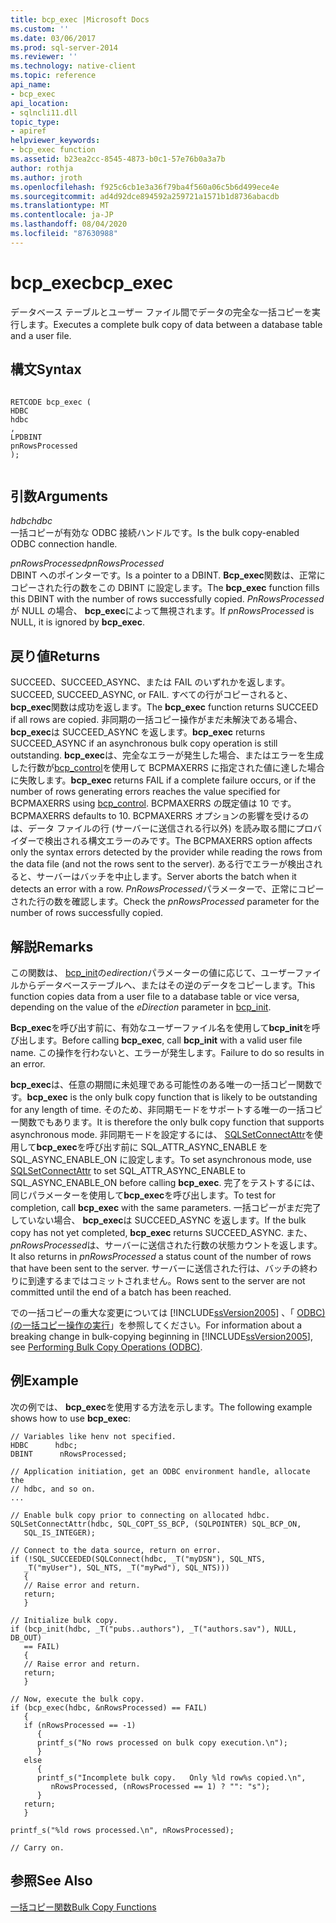 ```yaml
---
title: bcp_exec |Microsoft Docs
ms.custom: ''
ms.date: 03/06/2017
ms.prod: sql-server-2014
ms.reviewer: ''
ms.technology: native-client
ms.topic: reference
api_name:
- bcp_exec
api_location:
- sqlncli11.dll
topic_type:
- apiref
helpviewer_keywords:
- bcp_exec function
ms.assetid: b23ea2cc-8545-4873-b0c1-57e76b0a3a7b
author: rothja
ms.author: jroth
ms.openlocfilehash: f925c6cb1e3a36f79ba4f560a06c5b6d499ece4e
ms.sourcegitcommit: ad4d92dce894592a259721a1571b1d8736abacdb
ms.translationtype: MT
ms.contentlocale: ja-JP
ms.lasthandoff: 08/04/2020
ms.locfileid: "87630988"
---
```

# <a name="bcp_exec"></a><span data-ttu-id="92bea-102">bcp_exec</span><span class="sxs-lookup"><span data-stu-id="92bea-102">bcp_exec</span></span>
  <span data-ttu-id="92bea-103">データベース テーブルとユーザー ファイル間でデータの完全な一括コピーを実行します。</span><span class="sxs-lookup"><span data-stu-id="92bea-103">Executes a complete bulk copy of data between a database table and a user file.</span></span>  
  
## <a name="syntax"></a><span data-ttu-id="92bea-104">構文</span><span class="sxs-lookup"><span data-stu-id="92bea-104">Syntax</span></span>  
  
```  
  
RETCODE bcp_exec (  
HDBC   
hdbc  
,  
LPDBINT   
pnRowsProcessed  
);  
  
```  
  
## <a name="arguments"></a><span data-ttu-id="92bea-105">引数</span><span class="sxs-lookup"><span data-stu-id="92bea-105">Arguments</span></span>  
 <span data-ttu-id="92bea-106">*hdbc*</span><span class="sxs-lookup"><span data-stu-id="92bea-106">*hdbc*</span></span>  
 <span data-ttu-id="92bea-107">一括コピーが有効な ODBC 接続ハンドルです。</span><span class="sxs-lookup"><span data-stu-id="92bea-107">Is the bulk copy-enabled ODBC connection handle.</span></span>  
  
 <span data-ttu-id="92bea-108">*pnRowsProcessed*</span><span class="sxs-lookup"><span data-stu-id="92bea-108">*pnRowsProcessed*</span></span>  
 <span data-ttu-id="92bea-109">DBINT へのポインターです。</span><span class="sxs-lookup"><span data-stu-id="92bea-109">Is a pointer to a DBINT.</span></span> <span data-ttu-id="92bea-110">**Bcp_exec**関数は、正常にコピーされた行の数をこの DBINT に設定します。</span><span class="sxs-lookup"><span data-stu-id="92bea-110">The **bcp_exec** function fills this DBINT with the number of rows successfully copied.</span></span> <span data-ttu-id="92bea-111">*PnRowsProcessed*が NULL の場合、 **bcp_exec**によって無視されます。</span><span class="sxs-lookup"><span data-stu-id="92bea-111">If *pnRowsProcessed* is NULL, it is ignored by **bcp_exec**.</span></span>  
  
## <a name="returns"></a><span data-ttu-id="92bea-112">戻り値</span><span class="sxs-lookup"><span data-stu-id="92bea-112">Returns</span></span>  
 <span data-ttu-id="92bea-113">SUCCEED、SUCCEED_ASYNC、または FAIL のいずれかを返します。</span><span class="sxs-lookup"><span data-stu-id="92bea-113">SUCCEED, SUCCEED_ASYNC, or FAIL.</span></span> <span data-ttu-id="92bea-114">すべての行がコピーされると、 **bcp_exec**関数は成功を返します。</span><span class="sxs-lookup"><span data-stu-id="92bea-114">The **bcp_exec** function returns SUCCEED if all rows are copied.</span></span> <span data-ttu-id="92bea-115">非同期の一括コピー操作がまだ未解決である場合、 **bcp_exec**は SUCCEED_ASYNC を返します。</span><span class="sxs-lookup"><span data-stu-id="92bea-115">**bcp_exec** returns SUCCEED_ASYNC if an asynchronous bulk copy operation is still outstanding.</span></span> <span data-ttu-id="92bea-116">**bcp_exec**は、完全なエラーが発生した場合、またはエラーを生成した行数が[bcp_control](bcp-control.md)を使用して BCPMAXERRS に指定された値に達した場合に失敗します。</span><span class="sxs-lookup"><span data-stu-id="92bea-116">**bcp_exec** returns FAIL if a complete failure occurs, or if the number of rows generating errors reaches the value specified for BCPMAXERRS using [bcp_control](bcp-control.md).</span></span> <span data-ttu-id="92bea-117">BCPMAXERRS の既定値は 10 です。</span><span class="sxs-lookup"><span data-stu-id="92bea-117">BCPMAXERRS defaults to 10.</span></span> <span data-ttu-id="92bea-118">BCPMAXERRS オプションの影響を受けるのは、データ ファイルの行 (サーバーに送信される行以外) を読み取る間にプロバイダーで検出される構文エラーのみです。</span><span class="sxs-lookup"><span data-stu-id="92bea-118">The BCPMAXERRS option affects only the syntax errors detected by the provider while reading the rows from the data file (and not the rows sent to the server).</span></span> <span data-ttu-id="92bea-119">ある行でエラーが検出されると、サーバーはバッチを中止します。</span><span class="sxs-lookup"><span data-stu-id="92bea-119">Server aborts the batch when it detects an error with a row.</span></span> <span data-ttu-id="92bea-120">*PnRowsProcessed*パラメーターで、正常にコピーされた行の数を確認します。</span><span class="sxs-lookup"><span data-stu-id="92bea-120">Check the *pnRowsProcessed* parameter for the number of rows successfully copied.</span></span>  
  
## <a name="remarks"></a><span data-ttu-id="92bea-121">解説</span><span class="sxs-lookup"><span data-stu-id="92bea-121">Remarks</span></span>  
 <span data-ttu-id="92bea-122">この関数は、 [bcp_init](bcp-init.md)の*edirection*パラメーターの値に応じて、ユーザーファイルからデータベーステーブルへ、またはその逆のデータをコピーします。</span><span class="sxs-lookup"><span data-stu-id="92bea-122">This function copies data from a user file to a database table or vice versa, depending on the value of the *eDirection* parameter in [bcp_init](bcp-init.md).</span></span>  
  
 <span data-ttu-id="92bea-123">**Bcp_exec**を呼び出す前に、有効なユーザーファイル名を使用して**bcp_init**を呼び出します。</span><span class="sxs-lookup"><span data-stu-id="92bea-123">Before calling **bcp_exec**, call **bcp_init** with a valid user file name.</span></span> <span data-ttu-id="92bea-124">この操作を行わないと、エラーが発生します。</span><span class="sxs-lookup"><span data-stu-id="92bea-124">Failure to do so results in an error.</span></span>  
  
 <span data-ttu-id="92bea-125">**bcp_exec**は、任意の期間に未処理である可能性のある唯一の一括コピー関数です。</span><span class="sxs-lookup"><span data-stu-id="92bea-125">**bcp_exec** is the only bulk copy function that is likely to be outstanding for any length of time.</span></span> <span data-ttu-id="92bea-126">そのため、非同期モードをサポートする唯一の一括コピー関数でもあります。</span><span class="sxs-lookup"><span data-stu-id="92bea-126">It is therefore the only bulk copy function that supports asynchronous mode.</span></span> <span data-ttu-id="92bea-127">非同期モードを設定するには、 [SQLSetConnectAttr](../native-client-odbc-api/sqlsetconnectattr.md)を使用して**bcp_exec**を呼び出す前に SQL_ATTR_ASYNC_ENABLE を SQL_ASYNC_ENABLE_ON に設定します。</span><span class="sxs-lookup"><span data-stu-id="92bea-127">To set asynchronous mode, use [SQLSetConnectAttr](../native-client-odbc-api/sqlsetconnectattr.md) to set SQL_ATTR_ASYNC_ENABLE to SQL_ASYNC_ENABLE_ON before calling **bcp_exec**.</span></span> <span data-ttu-id="92bea-128">完了をテストするには、同じパラメーターを使用して**bcp_exec**を呼び出します。</span><span class="sxs-lookup"><span data-stu-id="92bea-128">To test for completion, call **bcp_exec** with the same parameters.</span></span> <span data-ttu-id="92bea-129">一括コピーがまだ完了していない場合、 **bcp_exec**は SUCCEED_ASYNC を返します。</span><span class="sxs-lookup"><span data-stu-id="92bea-129">If the bulk copy has not yet completed, **bcp_exec** returns SUCCEED_ASYNC.</span></span> <span data-ttu-id="92bea-130">また、 *pnRowsProcessed*は、サーバーに送信された行数の状態カウントを返します。</span><span class="sxs-lookup"><span data-stu-id="92bea-130">It also returns in *pnRowsProcessed* a status count of the number of rows that have been sent to the server.</span></span> <span data-ttu-id="92bea-131">サーバーに送信された行は、バッチの終わりに到達するまではコミットされません。</span><span class="sxs-lookup"><span data-stu-id="92bea-131">Rows sent to the server are not committed until the end of a batch has been reached.</span></span>  
  
 <span data-ttu-id="92bea-132">での一括コピーの重大な変更については [!INCLUDE[ssVersion2005](../../includes/ssversion2005-md.md)] 、「 [ODBC&#41;&#40;の一括コピー操作の実行](../native-client-odbc-bulk-copy-operations/performing-bulk-copy-operations-odbc.md)」を参照してください。</span><span class="sxs-lookup"><span data-stu-id="92bea-132">For information about a breaking change in bulk-copying beginning in [!INCLUDE[ssVersion2005](../../includes/ssversion2005-md.md)], see [Performing Bulk Copy Operations &#40;ODBC&#41;](../native-client-odbc-bulk-copy-operations/performing-bulk-copy-operations-odbc.md).</span></span>  
  
## <a name="example"></a><span data-ttu-id="92bea-133">例</span><span class="sxs-lookup"><span data-stu-id="92bea-133">Example</span></span>  
 <span data-ttu-id="92bea-134">次の例では、 **bcp_exec**を使用する方法を示します。</span><span class="sxs-lookup"><span data-stu-id="92bea-134">The following example shows how to use **bcp_exec**:</span></span>  
  
```  
// Variables like henv not specified.  
HDBC      hdbc;  
DBINT      nRowsProcessed;  
  
// Application initiation, get an ODBC environment handle, allocate the  
// hdbc, and so on.  
...   
  
// Enable bulk copy prior to connecting on allocated hdbc.  
SQLSetConnectAttr(hdbc, SQL_COPT_SS_BCP, (SQLPOINTER) SQL_BCP_ON,  
   SQL_IS_INTEGER);  
  
// Connect to the data source, return on error.  
if (!SQL_SUCCEEDED(SQLConnect(hdbc, _T("myDSN"), SQL_NTS,  
   _T("myUser"), SQL_NTS, _T("myPwd"), SQL_NTS)))  
   {  
   // Raise error and return.  
   return;  
   }  
  
// Initialize bulk copy.   
if (bcp_init(hdbc, _T("pubs..authors"), _T("authors.sav"), NULL, DB_OUT)  
   == FAIL)  
   {  
   // Raise error and return.  
   return;  
   }  
  
// Now, execute the bulk copy.   
if (bcp_exec(hdbc, &nRowsProcessed) == FAIL)  
   {  
   if (nRowsProcessed == -1)  
      {  
      printf_s("No rows processed on bulk copy execution.\n");  
      }  
   else  
      {  
      printf_s("Incomplete bulk copy.   Only %ld row%s copied.\n",  
         nRowsProcessed, (nRowsProcessed == 1) ? "": "s");  
      }  
   return;  
   }  
  
printf_s("%ld rows processed.\n", nRowsProcessed);  
  
// Carry on.  
```  
  
## <a name="see-also"></a><span data-ttu-id="92bea-135">参照</span><span class="sxs-lookup"><span data-stu-id="92bea-135">See Also</span></span>  
 [<span data-ttu-id="92bea-136">一括コピー関数</span><span class="sxs-lookup"><span data-stu-id="92bea-136">Bulk Copy Functions</span></span>](sql-server-driver-extensions-bulk-copy-functions.md)  
  
  
